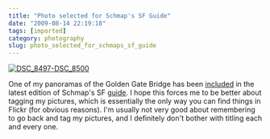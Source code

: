 ```yaml
---
title: "Photo selected for Schmap's SF Guide"
date: "2009-08-14 22:19:18"
tags: [imported]
category: photography
slug: photo_selected_for_schmaps_sf_guide
---
```


<a href="http://www.flickr.com/photos/markphilpot/3242720452/"><img src='http://farm4.static.flickr.com/3095/3242720452_a1a1846271.jpg' class='imgserie' alt='DSC_8497-DSC_8500'/></a>

One of my panoramas of the Golden Gate Bridge has been <a href="http://www.schmap.com/sanfrancisco/entertainment_thepresidio/#r=none&mapview=Map&tab=Places&p=26630&topleft=37.83616,-122.48666&bottomright=37.76128,-122.43842&i=26630_262.jpg">included</a> in the latest edition of Schmap's SF <a href="http://www.schmap.com/sanfrancisco/home/">guide</a>. I hope this forces me to be better about tagging my pictures, which is essentially the only way you can find things in Flickr (for obvious reasons). I'm usually not very good about remembering to go back and tag my pictures, and I definitely don't bother with titling each and every one.
